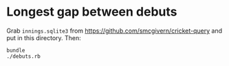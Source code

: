 # Longest gap between debuts

Grab `innings.sqlite3` from https://github.com/smcgivern/cricket-query
and put in this directory. Then:

```shell
bundle
./debuts.rb
```
